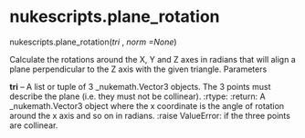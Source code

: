 # nukescripts.plane_rotation
nukescripts.plane_rotation(_tri_ , _norm =None_)

Calculate the rotations around the X, Y and Z axes in radians that will align a plane perpendicular to the Z axis with the given triangle.
Parameters

**tri** – A list or tuple of 3 _nukemath.Vector3 objects. The 3 points must
describe the plane (i.e. they must not be collinear). :rtype: :return: A _nukemath.Vector3 object where the x coordinate is the angle of rotation around the x axis and so on in radians. :raise ValueError: if the three points are collinear.